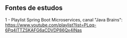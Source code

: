 <h2>Fontes de estudos</h2>

1 - Playlist Spring Boot Microservices, canal "Java Brains": <br>
https://www.youtube.com/playlist?list=PLqq-6Pq4lTTZSKAFG6aCDVDP86Qx4lNas

